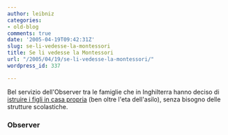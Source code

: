 ```yaml
---
author: leibniz
categories:
- old-blog
comments: true
date: '2005-04-19T09:42:31Z'
slug: se-li-vedesse-la-montessori
title: Se li vedesse la Montessori
url: "/2005/04/19/se-li-vedesse-la-montessori/"
wordpress_id: 337

---
```

Bel servizio dell'Observer tra le famiglie che in Inghilterra hanno deciso di [istruire i figli in casa propria](http://observer.guardian.co.uk/magazine/story/0,11913,1459735,00.html) (ben oltre l'eta dell'asilo), senza bisogno delle strutture scolastiche.  



### Observer
